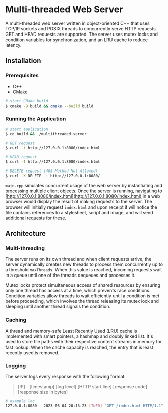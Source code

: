 # Multi-threaded Web Server

A multi-threaded web server written in object-oriented C++ that uses TCP/IP sockets and POSIX threads to concurrently serve HTTP requests. GET and HEAD requests are supported. The server uses mutex locks and condition variables for synchronization, and an LRU cache to reduce latency.

## Installation
### Prerequisites
- C++
- CMake

```bash
# start CMake build
$ cmake -B build && cmake --build build
```

### Running the Application
```bash
# start application
$ cd build && ./multithreaded-server

# GET request
$ curl -i http://127.0.0.1:8080/index.html

# HEAD request
$ curl -I http://127.0.0.1:8080/index.html

# DELETE request (405 Method Not Allowed)
$ curl -X DELETE -i http://127.0.0.1:8080/
```

```main.cpp``` simulates concurrent usage of the web server by instantiating and processing multiple client objects. Once the server is running, navigating to [http://127.0.0.1:8080/index.html](http://127.0.0.1:8080/index.html) in a web browser would display the result of making requests to the server. The browser will initially request ```index.html``` and upon receipt it will notice the file contains references to a stylesheet, script and image, and will send additional requests for these.

## Architecture

### Multi-threading

The server runs on its own thread and when client requests arrive, the server dynamically creates new threads to process them concurrently up to a threshold ```maxThreads```. When this value is reached, incoming requests wait in a queue until one of the threads dequeues and processes it.

Mutex locks protect simultaneous access of shared resources by ensuring only one thread has access at a time, which prevents race conditions. Condition variables allow threads to wait efficiently until a condition is met before proceeding, which involves the thread releasing its mutex lock and sleeping until another thread signals the condition.

### Caching

A thread and memory-safe Least Recently Used (LRU) cache is implemented with smart pointers, a hashmap and doubly linked list. It's used to store file paths with their respective content streams in memory for fast lookup. When the cache capacity is reached, the entry that is least recently used is removed.

### Logging

The server logs every response with the following format:
> [IP] - [timestamp] [log level] [HTTP start line] [response code] [response size in bytes]

```bash
# example log
127.0.0.1:8080 - 2023-06-04 20:13:23 [INFO] "GET /index.html HTTP/1.1" 200 617
```